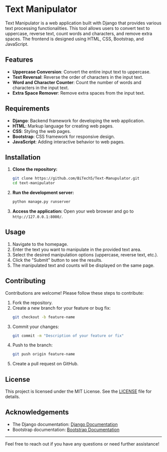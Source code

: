
# Text Manipulator

Text Manipulator is a web application built with Django that provides various text processing functionalities. This tool allows users to convert text to uppercase, reverse text, count words and characters, and remove extra spaces. The frontend is designed using HTML, CSS, Bootstrap, and JavaScript.
## Features

- **Uppercase Conversion**: Convert the entire input text to uppercase.
- **Text Reversal**: Reverse the order of characters in the input text.
- **Word and Character Counter**: Count the number of words and characters in the input text.
- **Extra Space Remover**: Remove extra spaces from the input text.
## Requirements
- **Django**: Backend framework for developing the web application.
- **HTML**: Markup language for creating web pages.
- **CSS**: Styling the web pages.
- **Bootstrap**: CSS framework for responsive design.
- **JavaScript**: Adding interactive behavior to web pages.

## Installation

1. **Clone the repository:**
    ```bash
    git clone https://github.com/BiTech5/Text-Manupulator.git
    cd text-manipulator
    ```
2. **Run the development server:**
    ```bash
    python manage.py runserver
    ```

3. **Access the application:**
    Open your web browser and go to `http://127.0.0.1:8000/`.

## Usage
1. Navigate to the homepage.
2. Enter the text you want to manipulate in the provided text area.
3. Select the desired manipulation options (uppercase, reverse text, etc.).
4. Click the "Submit" button to see the results.
5. The manipulated text and counts will be displayed on the same page.
## Contributing
Contributions are welcome! Please follow these steps to contribute:


1. Fork the repository.
2. Create a new branch for your feature or bug fix:
    ```bash
    git checkout -b feature-name
    ```
3. Commit your changes:
    ```bash
    git commit -m "Description of your feature or fix"
    ```
4. Push to the branch:
    ```bash
    git push origin feature-name
    ```
5. Create a pull request on GitHub.




## License

This project is licensed under the MIT License. See the [LICENSE](LICENSE) file for details.



## Acknowledgements

- The Django documentation: [Django Documentation](https://docs.djangoproject.com/)
- Bootstrap documentation: [Bootstrap Documentation](https://getbootstrap.com/docs/)

---



Feel free to reach out if you have any questions or need further assistance!
